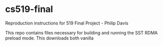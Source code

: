 # cs519-final
Reproduction instructions for 519 Final Project - Philip Davis

This repo contains files necessary for building and running the SST RDMA preload mode. This downloads both vanilla 

